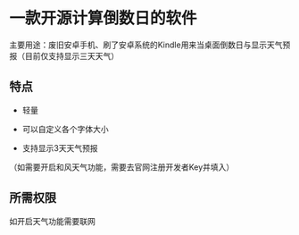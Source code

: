 # 一款开源计算倒数日的软件

主要用途：废旧安卓手机、刷了安卓系统的Kindle用来当桌面倒数日与显示天气预报（目前仅支持显示三天天气）

## 特点

- 轻量

- 可以自定义各个字体大小

- 支持显示3天天气预报

（如需要开启和风天气功能，需要去官网注册开发者Key并填入）

## 所需权限

如开启天气功能需要联网